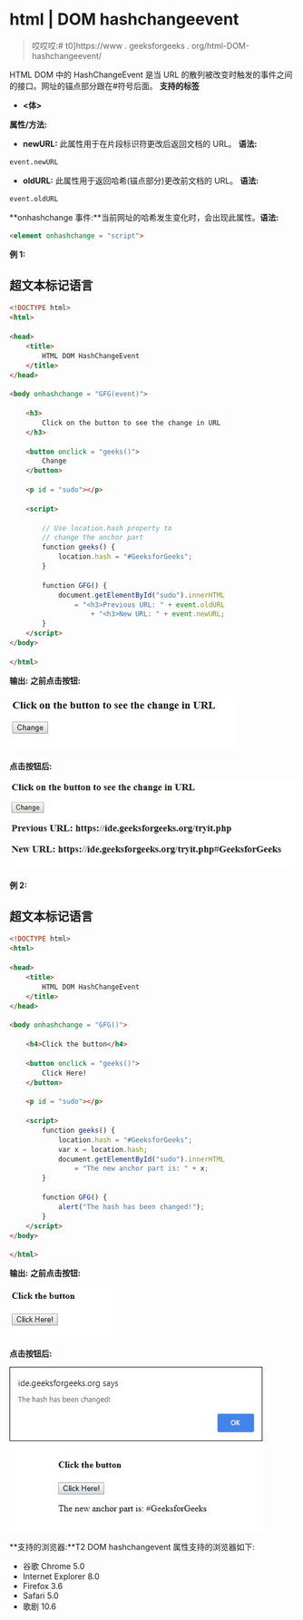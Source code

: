 # html | DOM hashchangeevent

> 哎哎哎:# t0]https://www . geeksforgeeks . org/html-DOM-hashchangeevent/

HTML DOM 中的 HashChangeEvent 是当 URL 的散列被改变时触发的事件之间的接口。网址的锚点部分跟在#符号后面。
**支持的标签**

*   **<体>**

**属性/方法:**

*   **newURL:** 此属性用于在片段标识符更改后返回文档的 URL。
    **语法:**

```html
event.newURL
```

*   **oldURL:** 此属性用于返回哈希(锚点部分)更改前文档的 URL。
    **语法:**

```html
event.oldURL
```

**onhashchange 事件:**当前网址的哈希发生变化时，会出现此属性。**语法:**

```html
<element onhashchange = "script">
```

**例 1:**

## 超文本标记语言

```html
<!DOCTYPE html>
<html>

<head>
    <title>
        HTML DOM HashChangeEvent
    </title>
</head>

<body onhashchange = "GFG(event)">

    <h3>
        Click on the button to see the change in URL
    </h3>

    <button onclick = "geeks()">
        Change
    </button>

    <p id = "sudo"></p>

    <script>

        // Use location.hash property to
        // change the anchor part
        function geeks() {
            location.hash = "#GeeksforGeeks";
        }

        function GFG() {
            document.getElementById("sudo").innerHTML
                = "<h3>Previous URL: " + event.oldURL
                    + "<h3>New URL: " + event.newURL;
        }
    </script>
</body>

</html>                   
```

**输出:**
**之前点击按钮:**

![](img/4dcd8fce12268ae5e58c2cc20a2e37a1.png)

**点击按钮后:**

![](img/11b85d5e919aac7719718d901c17f7b3.png)

**例 2:**

## 超文本标记语言

```html
<!DOCTYPE html>
<html>

<head>
    <title>
        HTML DOM HashChangeEvent
    </title>
</head>

<body onhashchange = "GFG()">

    <h4>Click the button</h4>

    <button onclick = "geeks()">
        Click Here!
    </button>

    <p id = "sudo"></p>

    <script>
        function geeks() {
            location.hash = "#GeeksforGeeks";
            var x = location.hash;
            document.getElementById("sudo").innerHTML
                = "The new anchor part is: " + x;
        }

        function GFG() {
            alert("The hash has been changed!");
        }
    </script>
</body>

</html>                                     
```

**输出:**
**之前点击按钮:**

![](img/26edf7138d73af755525af39ca5ead38.png)

**点击按钮后:**

![](img/fcca197a480c71854363724fe70e752d.png)

**支持的浏览器:**T2 DOM hashchangevent 属性支持的浏览器如下:

*   谷歌 Chrome 5.0
*   Internet Explorer 8.0
*   Firefox 3.6
*   Safari 5.0
*   歌剧 10.6